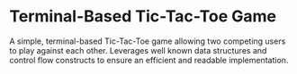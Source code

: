 # Terminal-Based Tic-Tac-Toe Game

A simple, terminal-based Tic-Tac-Toe game allowing two competing users to play against each other. Leverages well known data structures and control flow constructs to ensure an efficient and readable implementation.
